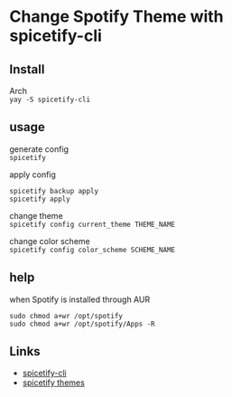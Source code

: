 # Change Spotify Theme with spicetify-cli

## Install

Arch  
`yay -S spicetify-cli`

## usage

generate config  
`spicetify`

apply config
```
spicetify backup apply
spicetify apply
```

change theme  
`spicetify config current_theme THEME_NAME`

change color scheme  
`spicetify config color_scheme SCHEME_NAME`

## help
when Spotify is installed through AUR
```
sudo chmod a+wr /opt/spotify
sudo chmod a+wr /opt/spotify/Apps -R
```

## Links

- [spicetify-cli](https://github.com/khanhas/spicetify-cli/)
- [spicetify themes](https://github.com/morpheusthewhite/spicetify-themes/tree/master)